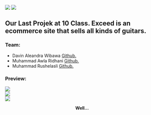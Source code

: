 ![](https://github.com/RivenFino/Exceed-XE/blob/main/image/logo/exceed-logo%201.svg) 
![](https://github.com/RivenFino/Exceed-XE/blob/main/image/logo/exceed-title%201.svg)
## Our Last Projek at 10 Class. Exceed is an ecommerce site that sells all kinds of guitars.
### Team:
- Davin Aleandra Wibawa   [Github.][id/davin] 
- Muhammad Awla Ridhani   [Github.][id/awla] 
- Muhammad Rushelasli     [Github.][id/rushel] 

[id/rushel]: https://github.com/Dawn-o
[id/awla]: https://github.com/RivenFino
[id/davin]: #

### Preview:
![](https://github.com/RivenFino/Exceed-XE/blob/main/image/md/preview1.png)
<br>
![](https://github.com/RivenFino/Exceed-XE/blob/main/image/md/preview2.png)
<br>
![](https://github.com/RivenFino/Exceed-XE/blob/main/image/md/preview3.png)

<p align="center" >
  <strong>Well...</strong>
</p>
